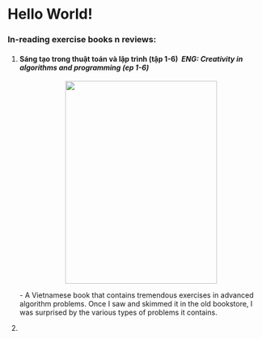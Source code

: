# Hello World!
<h3>In-reading exercise books n reviews:</h3>
<ol>
  <li><h4>Sáng tạo trong thuật toán và lập trình (tập 1-6)&nbsp;
    <i>ENG: Creativity in algorithms and programming (ep 1-6)</i></h4>
    <p align="center"><img src="https://user-images.githubusercontent.com/63875614/221850525-9bab5e73-13c6-4cac-9bbb-e860afd5e58a.png" width=300 height=400></p>
    <p>- A Vietnamese book that contains tremendous exercises in advanced algorithm problems. Once I saw and skimmed it in the old bookstore, I was surprised by the various types of problems it contains.</p>
  </li>
  <li></li>
</ol>
